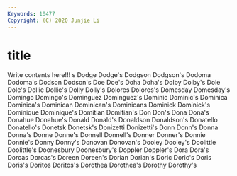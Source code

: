```yaml
---
Keywords: 10477
Copyright: (C) 2020 Junjie Li
---
```


# title

Write contents here!!!
s 
Dodge 
Dodge's 
Dodgson 
Dodgson's 
Dodoma 
Dodoma's
Dodson 
Dodson's 
Doe 
Doe's 
Doha 
Doha's 
Dolby 
Dolby's 
Dole 
Dole's
Dollie 
Dollie's 
Dolly 
Dolly's 
Dolores 
Dolores's 
Domesday 
Domesday's 
Domingo 
Domingo's
Dominguez 
Dominguez's 
Dominic 
Dominic's 
Dominica 
Dominica's 
Dominican 
Dominican's 
Dominicans 
Dominick
Dominick's 
Dominique 
Dominique's 
Domitian 
Domitian's 
Don 
Don's 
Dona 
Dona's 
Donahue
Donahue's 
Donald 
Donald's 
Donaldson 
Donaldson's 
Donatello 
Donatello's 
Donetsk 
Donetsk's 
Donizetti
Donizetti's 
Donn 
Donn's 
Donna 
Donna's 
Donne 
Donne's 
Donnell 
Donnell's 
Donner
Donner's 
Donnie 
Donnie's 
Donny 
Donny's 
Donovan 
Donovan's 
Dooley 
Dooley's 
Doolittle
Doolittle's 
Doonesbury 
Doonesbury's 
Doppler 
Doppler's 
Dora 
Dora's 
Dorcas 
Dorcas's 
Doreen
Doreen's 
Dorian 
Dorian's 
Doric 
Doric's 
Doris 
Doris's 
Doritos 
Doritos's 
Dorothea
Dorothea's 
Dorothy 
Dorothy's 
